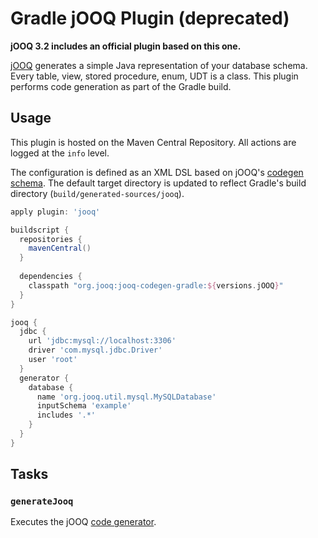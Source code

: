 # Gradle jOOQ Plugin (<b>deprecated</b>)

<b>jOOQ 3.2 includes an official plugin based on this one.</b>

[jOOQ](http://www.jooq.org) generates a simple Java representation of your database schema.
Every table, view, stored procedure, enum, UDT is a class. This plugin performs code generation
as part of the Gradle build.

## Usage

This plugin is hosted on the Maven Central Repository. All actions are logged at the `info` level.

The configuration is defined as an XML DSL based on jOOQ's 
[codegen schema](http://www.jooq.org/xsd/jooq-codegen-3.0.0.xsd). The default target directory is
updated to reflect Gradle's build directory (`build/generated-sources/jooq`).

```groovy
apply plugin: 'jooq'

buildscript {
  repositories {
    mavenCentral()
  }
  
  dependencies {
    classpath "org.jooq:jooq-codegen-gradle:${versions.jOOQ}"
  }
}

jooq {
  jdbc {
    url 'jdbc:mysql://localhost:3306'
    driver 'com.mysql.jdbc.Driver'
    user 'root'
  }
  generator {
    database {
      name 'org.jooq.util.mysql.MySQLDatabase'
      inputSchema 'example'
      includes '.*'
    }
  }
}
```

## Tasks

### `generateJooq`

Executes the jOOQ [code generator](http://www.jooq.org/doc/3.0/manual/code-generation/).
